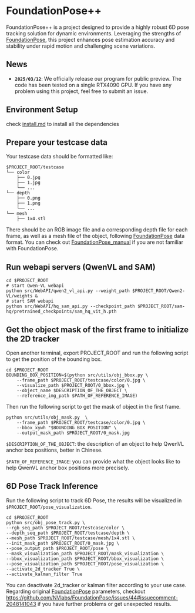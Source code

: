 # FoundationPose++
FoundationPose++ is a project designed to provide a highly robust 6D pose tracking solution for dynamic environments. Leveraging the strengths of [FoundationPose](https://github.com/NVlabs/FoundationPose), this project enhances pose estimation accuracy and stability under rapid motion and challenging scene variations. 

## News
- **`2025/03/12`**: We officially release our program for public preview. The code has been tested on a single RTX4090 GPU. If you have any problem using this project, feel free to submit an issue.

## Environment Setup
check [install.md](./Install.md) to install all the dependencies

## Prepare your testcase data
Your testcase data should be formatted like:
```
$PROJECT_ROOT/testcase
└── color
    ├── 0.jpg
    ├── 1.jpg
    └── ...
└── depth
    ├── 0.png
    ├── 1.png
    └── ...
└── mesh
    ├── 1x4.stl
```
There should be an RGB image file and a corresponding depth file for each frame, as well as a mesh file of the object, following [FoundationPose](https://github.com/NVlabs/FoundationPose) data format. You can check out [FoundationPose_manual](https://github.com/030422Lee/FoundationPose_manual) if you are not familiar with FoundationPose.

## Run webapi servers (QwenVL and SAM)
```
cd $PROJECT_ROOT
# start Qwen-VL webapi
python src/WebAPI/qwen2_vl_api.py --weight_path $PROJECT_ROOT/Qwen2-VL/weights &
# start SAM webapi
python src/WebAPI/hq_sam_api.py --checkpoint_path $PROJECT_ROOT/sam-hq/pretrained_checkpoints/sam_hq_vit_h.pth
```
## Get the object mask of the first frame to initialize the 2D tracker
Open another terminal, export PROJECT_ROOT and run the following script to get the position of the bounding box.
```
cd $PROJECT_ROOT
BOUNDING_BOX_POSITION=$(python src/utils/obj_bbox.py \
    --frame_path $PROJECT_ROOT/testcase/color/0.jpg \
    --visualize_path $PROJECT_ROOT/0_bbox.jpg \
    --object_name $DESCRIPTION_OF_THE_OBJECT \
    --reference_img_path $PATH_OF_REFERENCE_IMAGE)
```

Then run the following script to get the mask of object in the first frame.
```
python src/utils/obj_mask.py  \
    --frame_path $PROJECT_ROOT/testcase/color/0.jpg \
    --bbox_xywh "$BOUNDING_BOX_POSITION" \
    --output_mask_path $PROJECT_ROOT/0_mask.jpg
```

`$DESCRIPTION_OF_THE_OBJECT`: the description of an object to help QwenVL anchor box positions, better in Chinese.

`$PATH_OF_REFERENCE_IMAGE`: you can provide what the object looks like to help QwenVL anchor box positions more precisely.

## 6D Pose Track Inference
Run the following script to track 6D Pose, the results will be visualized in `$PROJECT_ROOT/pose_visualization`.
```
cd $PROJECT_ROOT
python src/obj_pose_track.py \
--rgb_seq_path $PROJECT_ROOT/testcase/color \
--depth_seq_path $PROJECT_ROOT/testcase/depth \
--mesh_path $PROJECT_ROOT/testcase/mesh/1x4.stl \
--init_mask_path $PROJECT_ROOT/0_mask.jpg \
--pose_output_path $PROJECT_ROOT/pose \
--mask_visualization_path $PROJECT_ROOT/mask_visualization \
--bbox_visualization_path $PROJECT_ROOT/bbox_visualization \
--pose_visualization_path $PROJECT_ROOT/pose_visualization \
--activate_2d_tracker True \
--activate_kalman_filter True
```

You can deactivate 2d_tracker or kalman filter according to your use case.
Regarding original [FoundationPose](https://github.com/030422Lee/FoundationPose_manual) parameters, checkout https://github.com/NVlabs/FoundationPose/issues/44#issuecomment-2048141043 if you have further problems or get unexpected results.